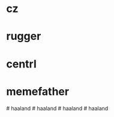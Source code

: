
# cz
# rugger
# centrl
# memefather
#   h a a l a n d  
 #   h a a l a n d  
 #   h a a l a n d  
 #   h a a l a n d  
 